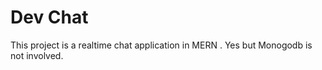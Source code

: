 # Dev Chat

This project is a realtime chat application in MERN . Yes but Monogodb is not involved.
